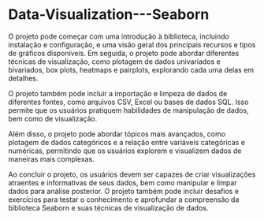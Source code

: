 # Data-Visualization---Seaborn

O projeto pode começar com uma introdução à biblioteca, incluindo instalação e configuração, e uma visão geral dos principais recursos e tipos de gráficos disponíveis. Em seguida, o projeto pode abordar diferentes técnicas de visualização, como plotagem de dados univariados e bivariados, box plots, heatmaps e pairplots, explorando cada uma delas em detalhes.

O projeto também pode incluir a importação e limpeza de dados de diferentes fontes, como arquivos CSV, Excel ou bases de dados SQL. Isso permite que os usuários pratiquem habilidades de manipulação de dados, bem como de visualização.

Além disso, o projeto pode abordar tópicos mais avançados, como plotagem de dados categóricos e a relação entre variáveis ​​categóricas e numéricas, permitindo que os usuários explorem e visualizem dados de maneiras mais complexas.

Ao concluir o projeto, os usuários devem ser capazes de criar visualizações atraentes e informativas de seus dados, bem como manipular e limpar dados para análise posterior. O projeto também pode incluir desafios e exercícios para testar o conhecimento e aprofundar a compreensão da biblioteca Seaborn e suas técnicas de visualização de dados.